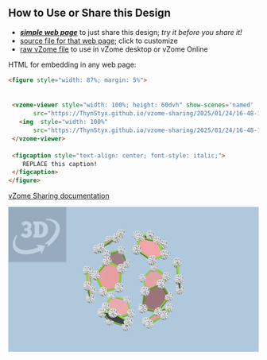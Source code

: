 
## How to Use or Share this Design

 - [***simple web page***](<https://ThynStyx.github.io/vzome-sharing/2025/01/24/16-48-16-Zometool-Build-of-Uniform-Compound-of-10-Triangular-Prisms-with-scenes/>) to just share this design; *try it before you share it!*
 - [source file for that web page](<https://github.com/ThynStyx/vzome-sharing/edit/main/2025/01/24/16-48-16-Zometool-Build-of-Uniform-Compound-of-10-Triangular-Prisms-with-scenes/index.md>); click to customize
 - [raw vZome file](<https://raw.githubusercontent.com/ThynStyx/vzome-sharing/main/2025/01/24/16-48-16-Zometool-Build-of-Uniform-Compound-of-10-Triangular-Prisms-with-scenes/Zometool-Build-of-Uniform-Compound-of-10-Triangular-Prisms-with-scenes.vZome>) to use in vZome desktop or vZome Online
 
 HTML for embedding in any web page:
 ```html
<figure style="width: 87%; margin: 5%">
  
  
  <vzome-viewer style="width: 100%; height: 60dvh" show-scenes='named'
        src="https://ThynStyx.github.io/vzome-sharing/2025/01/24/16-48-16-Zometool-Build-of-Uniform-Compound-of-10-Triangular-Prisms-with-scenes/Zometool-Build-of-Uniform-Compound-of-10-Triangular-Prisms-with-scenes.vZome" >
    <img  style="width: 100%"
        src="https://ThynStyx.github.io/vzome-sharing/2025/01/24/16-48-16-Zometool-Build-of-Uniform-Compound-of-10-Triangular-Prisms-with-scenes/Zometool-Build-of-Uniform-Compound-of-10-Triangular-Prisms-with-scenes.png" >
  </vzome-viewer>

  <figcaption style="text-align: center; font-style: italic;">
     REPLACE this caption!
  </figcaption>
</figure>

 ```

[vZome Sharing documentation](https://vzome.github.io/vzome/sharing.html#how-it-works)

![Image](<Zometool-Build-of-Uniform-Compound-of-10-Triangular-Prisms-with-scenes.png>)


